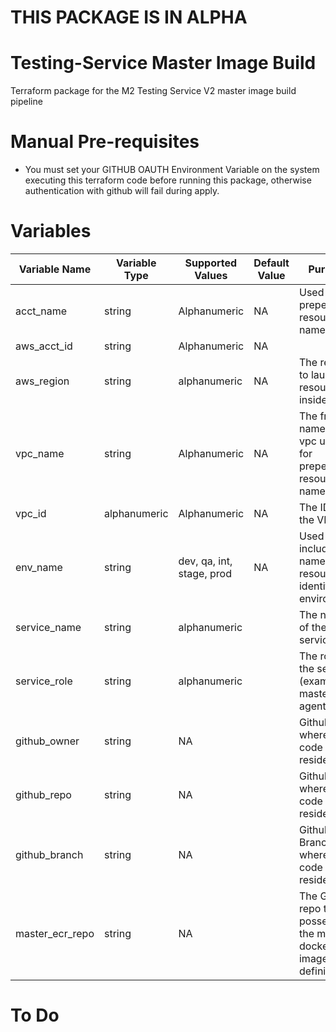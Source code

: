 # THIS PACKAGE IS IN ALPHA


# Testing-Service Master Image Build

Terraform package for the M2 Testing Service V2 master image build pipeline


# Manual Pre-requisites
- You must set your GITHUB OAUTH Environment Variable on the system executing this terraform code before running this package, otherwise authentication with github will fail during apply.

# Variables

| Variable Name | Variable Type | Supported Values | Default Value | Purpose |
| --- | ---| --- | --- | --- |
| acct_name | string | Alphanumeric | NA | Used for prepending resource names |
| aws_acct_id | string | Alphanumeric | NA |  |
| aws_region | string | alphanumeric | NA | The region to launch resource inside of |
| vpc_name | string | Alphanumeric | NA | The friendly name of the vpc used for prepending resource names |
| vpc_id | alphanumeric | Alphanumeric | NA | The ID of the VPC |
| env_name | string | dev, qa, int, stage, prod | NA | Used for including in names of resources to identify the environment |
| service_name | string |  alphanumeric|   | The name of the service |
| service_role | string |  alphanumeric|   | The role of the service (example: master or agent)|
| github_owner | string | NA |  | Github Org where the code resides |
| github_repo | string | NA | | Github Repo where the code resides |
| github_branch | string | NA | | Github Branch where the code resides  |
| master_ecr_repo | string | NA | | The Github repo that possesses the master docker image definition  |

# To Do
